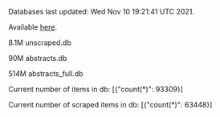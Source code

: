 Databases last updated: Wed Nov 10 19:21:41 UTC 2021. 

Available [here](https://github.com/cbeauhilton/ash-db/releases).

8.1M	unscraped.db

90M	abstracts.db

514M	abstracts_full.db

Current number of items in db:
[{"count(*)": 93309}]

Current number of scraped items in db:
[{"count(*)": 63448}]
